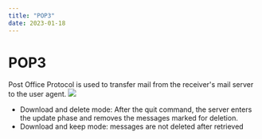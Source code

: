 ```yaml
---
title: "POP3"
date: 2023-01-18
---
```

# POP3
Post Office Protocol is used to transfer mail from the receiver's mail server to the user agent.
![](https://i.imgur.com/k4kPwg0.png)
- Download and delete mode: After the quit command, the server enters the update phase and removes the messages marked for deletion.
- Download and keep mode: messages are not deleted after retrieved

